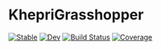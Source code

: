 # KhepriGrasshopper

[![Stable](https://img.shields.io/badge/docs-stable-blue.svg)](https://aptmcl.github.io/KhepriGrasshopper.jl/stable)
[![Dev](https://img.shields.io/badge/docs-dev-blue.svg)](https://aptmcl.github.io/KhepriGrasshopper.jl/dev)
[![Build Status](https://github.com/aptmcl/KhepriGrasshopper.jl/workflows/CI/badge.svg)](https://github.com/aptmcl/KhepriGrasshopper.jl/actions)
[![Coverage](https://codecov.io/gh/aptmcl/KhepriGrasshopper.jl/branch/master/graph/badge.svg)](https://codecov.io/gh/aptmcl/KhepriGrasshopper.jl)
